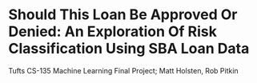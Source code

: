 # Should This Loan Be Approved Or Denied: An Exploration Of Risk Classification Using SBA Loan Data
Tufts CS-135 Machine Learning Final Project; Matt Holsten, Rob Pitkin

